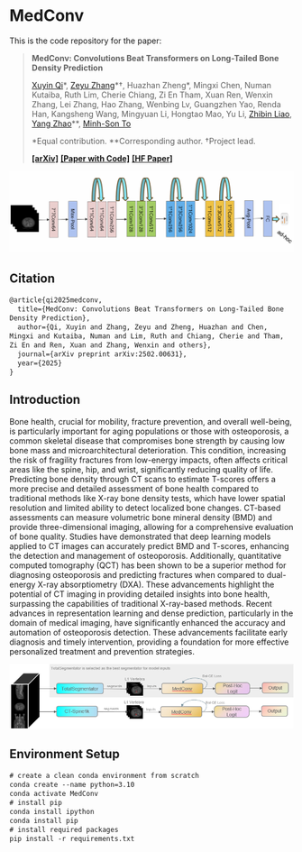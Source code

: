 # MedConv
This is the code repository for the paper:
> **MedConv: Convolutions Beat Transformers on Long-Tailed Bone Density Prediction**
> 
> [Xuyin Qi](https://au.linkedin.com/in/xuyin-q-29672524a)\*, [Zeyu Zhang](https://steve-zeyu-zhang.github.io/)\*†, Huazhan Zheng\*, Mingxi Chen, Numan Kutaiba, Ruth Lim, Cherie Chiang, Zi En Tham, Xuan Ren, Wenxin Zhang, Lei Zhang, Hao Zhang, Wenbing Lv, Guangzhen Yao, Renda Han, Kangsheng Wang, Mingyuan Li, Hongtao Mao, Yu Li, [Zhibin Liao](https://researchers.adelaide.edu.au/profile/zhibin.liao), [Yang Zhao](https://yangyangkiki.github.io/)\**, [Minh-Son To](https://scholar.google.com.au/citations?user=NIc4qPsAAAAJ&hl=en)
>
> \*Equal contribution. \**Corresponding author. †Project lead.
> 
> [**[arXiv]**](https://arxiv.org/abs/2502.00631) [**[Paper with Code]**](https://paperswithcode.com/paper/medconv-convolutions-beat-transformers-on) **[[HF Paper]](https://huggingface.co/papers/2502.00631)**

![framework.](https://github.com/Richardqiyi/MedConv/blob/main/main-graph.png)

## Citation

```
@article{qi2025medconv,
  title={MedConv: Convolutions Beat Transformers on Long-Tailed Bone Density Prediction},
  author={Qi, Xuyin and Zhang, Zeyu and Zheng, Huazhan and Chen, Mingxi and Kutaiba, Numan and Lim, Ruth and Chiang, Cherie and Tham, Zi En and Ren, Xuan and Zhang, Wenxin and others},
  journal={arXiv preprint arXiv:2502.00631},
  year={2025}
}
```

## Introduction

Bone health, crucial for mobility, fracture prevention, and overall well-being, is particularly important for aging populations or those with osteoporosis, a common skeletal disease that compromises bone strength by causing low bone mass and microarchitectural deterioration. This condition, increasing the risk of fragility fractures from low-energy impacts, often affects critical areas like the spine, hip, and wrist, significantly reducing quality of life. Predicting bone density through CT scans to estimate T-scores offers a more precise and detailed assessment of bone health compared to traditional methods like X-ray bone density tests, which have lower spatial resolution and limited ability to detect localized bone changes. CT-based assessments can measure volumetric bone mineral density (BMD) and provide three-dimensional imaging, allowing for a comprehensive evaluation of bone quality. Studies have demonstrated that deep learning models applied to CT images can accurately predict BMD and T-scores, enhancing the detection and management of osteoporosis. Additionally, quantitative computed tomography (QCT) has been shown to be a superior method for diagnosing osteoporosis and predicting fractures when compared to dual-energy X-ray absorptiometry (DXA). These advancements highlight the potential of CT imaging in providing detailed insights into bone health, surpassing the capabilities of traditional X-ray-based methods. Recent advances in representation learning and dense prediction, particularly in the domain of medical imaging, have significantly enhanced the accuracy and automation of osteoporosis detection. These advancements facilitate early diagnosis and timely intervention, providing a foundation for more effective personalized treatment and prevention strategies.

![pipeline.](https://github.com/Richardqiyi/MedConv/blob/main/Comparison_of_segmentators.png)


## Environment Setup
```
# create a clean conda environment from scratch
conda create --name python=3.10
conda activate MedConv
# install pip
conda install ipython
conda install pip
# install required packages
pip install -r requirements.txt
```

